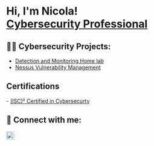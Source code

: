 <h1>Hi, I'm Nicola! <br/><a href="https://www.linkedin.com/in/nicola-maganuco-1161801a6/">Cybersecurity Professional</a></h1>

<h2>👨‍💻 Cybersecurity Projects:</h2>

- [Detection and Monitoring Home lab](https://github.com)
- [Nessus Vulnerability Management](https://github.com)

<h2>Certifications</h2>
- <a href="https://www.credly.com/badges/59ee6e43-9780-4dc1-9513-d940a6da4fa7">(ISC)² Certified in Cybersecurty</a>

<h2> 🤳 Connect with me:</h2>

[<img align="left" alt="NicolaMaganuco | LinkedIn" width="22px" src="https://cdn.jsdelivr.net/npm/simple-icons@v3/icons/linkedin.svg" />][linkedin]

[linkedin]: https://www.linkedin.com/in/nicola-maganuco-1161801a6/
